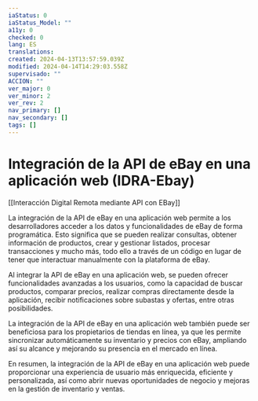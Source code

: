 ```yaml
---
iaStatus: 0
iaStatus_Model: ""
a11y: 0
checked: 0
lang: ES
translations: 
created: 2024-04-13T13:57:59.039Z
modified: 2024-04-14T14:29:03.558Z
supervisado: ""
ACCION: ""
ver_major: 0
ver_minor: 2
ver_rev: 2
nav_primary: []
nav_secondary: []
tags: []
---
```

# Integración de la API de eBay en una aplicación web (IDRA-Ebay)

[[Interacción Digital Remota mediante API con EBay]]

La integración de la API de eBay en una aplicación web permite a los desarrolladores acceder a los datos y funcionalidades de eBay de forma programática. Esto significa que se pueden realizar consultas, obtener información de productos, crear y gestionar listados, procesar transacciones y mucho más, todo ello a través de un código en lugar de tener que interactuar manualmente con la plataforma de eBay.

Al integrar la API de eBay en una aplicación web, se pueden ofrecer funcionalidades avanzadas a los usuarios, como la capacidad de buscar productos, comparar precios, realizar compras directamente desde la aplicación, recibir notificaciones sobre subastas y ofertas, entre otras posibilidades.

La integración de la API de eBay en una aplicación web también puede ser beneficiosa para los propietarios de tiendas en línea, ya que les permite sincronizar automáticamente su inventario y precios con eBay, ampliando así su alcance y mejorando su presencia en el mercado en línea.

En resumen, la integración de la API de eBay en una aplicación web puede proporcionar una experiencia de usuario más enriquecida, eficiente y personalizada, así como abrir nuevas oportunidades de negocio y mejoras en la gestión de inventario y ventas.
